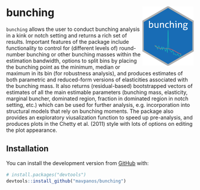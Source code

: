 
<!-- README.md is generated from README.Rmd. Please edit that file -->

# bunching <img src='man/figures/bunching_logo.png' align="right" height="160" />

<!-- badges: start -->

<!-- badges: end -->

`bunching` allows the user to conduct bunching analysis in a kink or
notch setting and returns a rich set of results. Important features of
the package include functionality to control for (different levels of)
round-number bunching or other bunching masses within the estimation
bandwidth, options to split bins by placing the bunching point as the
minimum, median or maximum in its bin (for robustness analysis), and
produces estimates of both parametric and reduced-form versions of
elasticities associated with the bunching mass. It also returns
(residual-based) bootstrapped vectors of estimates of all the main
estimable parameters (bunching mass, elasticity, marginal buncher,
dominated region, fraction in dominated region in notch setting, etc.)
which can be used for further analysis, e.g. incorporation into
structural models that rely on bunching moments. The package also
provides an exploratory viusalization function to speed up pre-analysis,
and produces plots in the Chetty et al. (2011) style with lots of
options on editing the plot
appearance.

## Installation

<!--You can install the released version of bunching from [CRAN](https://CRAN.R-project.org) with:

``` r
install.packages("bunching")
```
-->

You can install the development version from
[GitHub](https://github.com/) with:

``` r
# install.packages("devtools")
devtools::install_github("mavpanos/bunching")
```
